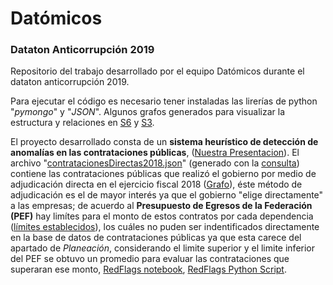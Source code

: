 # Datómicos
### Dataton Anticorrupción 2019
Repositorio del trabajo desarrollado por el equipo Datómicos durante el dataton anticorrupción 2019.

Para ejecutar el código es necesario tener instaladas las lirerías de python "*pymongo*" y "*JSON*".  Algunos grafos generados para visualizar la estructura y relaciones en [S6](./src/S6.svg) y [S3](./src/S3.png).

El proyecto desarrollado consta de un **sistema heurístico de detección de anomalías en las contrataciones públicas**, ([Nuestra Presentacion](./presentacion_Datomicos.pdf)). El archivo "[contratacionesDirectas2018.json](https://www.google.com/)" (generado con la [consulta](./src/mongo_query.js)) contiene las contrataciones públicas que realizó el gobierno por medio de adjudicación directa en el ejercicio fiscal 2018 ([Grafo](./src/contratosDirectos.png)), éste método de adjudicación es el de mayor interés ya que el gobierno "elige directamente" a las empresas; de acuerdo al **Presupuesto de Egresos de la Federación (PEF)** hay limítes para el monto de estos contratos por cada dependencia ([límites establecidos](./limites_presupuestales.xlsx)), los cuáles no puden ser indentificados directamente en la base de datos de contrataciones públicas ya que esta carece del apartado de *Planeación*, considerando el limite superior y el limite inferior del PEF se obtuvo un promedio para evaluar las contrataciones que superaran ese monto, [RedFlags notebook](./src/contratacionesDirectas2018.ipynb), [RedFlags Python Script](./src/RedFlags.py). 
